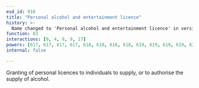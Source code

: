 ```yaml
---
esd_id: 910
title: "Personal alcohol and entertainment licence"
history: >-
  Name changed to 'Personal alcohol and entertainment licence' in version 4.00.
function: 83
interactions: [0, 4, 8, 9, 17]
powers: [617, 617, 617, 617, 618, 618, 618, 618, 619, 619, 619, 619, 620, 620, 620, 620, 621, 621, 621, 621, 622, 622, 622, 622, 653, 654, 655, 656, 657, 658, 659, 659, 659, 659, 659, 664, 664, 664, 664]
internal: false

---
```


Granting of personal licences to individuals to supply, or to authorise the supply of alcohol.

